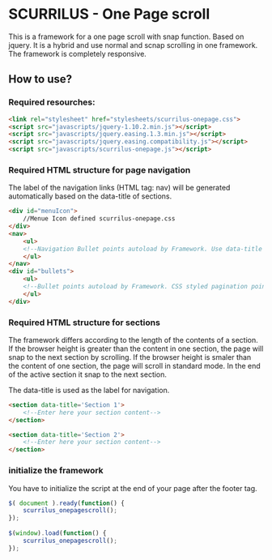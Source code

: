 SCURRILUS - One Page scroll
==================

This is a framework for a one page scroll with snap function.
Based on jquery. It is a hybrid and use normal and scnap scrolling in one framework. The framework is completely responsive.  

How to use?
------------------


### Required resourches: ###

```html
<link rel="stylesheet" href="stylesheets/scurrilus-onepage.css">
<script src="javascripts/jquery-1.10.2.min.js"></script>
<script src="javascripts/jquery.easing.1.3.min.js"></script>
<script src="javascripts/jquery.easing.compatibility.js"></script>
<script src="javascripts/scurrilus-onepage.js"></script>
```

### Required HTML structure for page navigation

The label of the navigation links (HTML tag: nav) will be generated automatically based on the data-title of sections.

```html
<div id="menuIcon">
	//Menue Icon defined scurrilus-onepage.css
</div>
<nav>
	<ul>
	<!--Navigation Bullet points autoload by Framework. Use data-title tag from section.-->
	</ul>
</nav>
<div id="bullets">
	<ul>
	<!--Bullet points autoload by Framework. CSS styled pagination points. -->
	</ul>
</div>
```

### Required HTML structure for sections

The framework differs according to the length of the contents of a section. If the browser height is greater than the content in one section, the page will snap to the next section by scrolling. If the browser height is smaler than the content of one section, the page will scroll in standard mode. In the end of the active section it snap to the next section.

The data-title is used as the label for navigation.


```html
<section data-title='Section 1'>
	<!--Enter here your section content-->
</section>

<section data-title='Section 2'>
	<!--Enter here your section content-->
</section>
```


### initialize the framework

You have to initialize the script at the end of your page after the footer tag.  

```javascript
$( document ).ready(function() {
	scurrilus_onepagescroll();
});
			
$(window).load(function() {
	scurrilus_onepagescroll();
});
```

</code>


